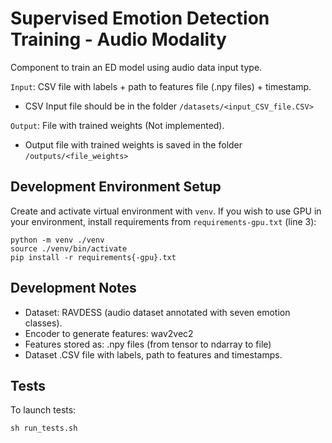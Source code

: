# Supervised Emotion Detection Training - Audio Modality

Component to train an ED model using audio data input type. 

`Input`: CSV file with labels + path to features file (.npy files) + timestamp. 
- CSV Input file should be in the folder `/datasets/<input_CSV_file.CSV>`

`Output`: File with trained weights (Not implemented).
- Output file with trained weights is saved in the folder `/outputs/<file_weights>`

## Development Environment Setup
Create and activate virtual environment with `venv`. If you wish to use GPU in your environment, install requirements from `requirements-gpu.txt` (line 3):
``` 
python -m venv ./venv
source ./venv/bin/activate
pip install -r requirements{-gpu}.txt
```

## Development Notes
- Dataset: RAVDESS (audio dataset annotated with seven emotion classes).
- Encoder to generate features: wav2vec2
- Features stored as: .npy files (from tensor to ndarray to file)
- Dataset .CSV file with labels, path to features and timestamps. 

## Tests
To launch tests:
```
sh run_tests.sh
```